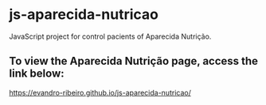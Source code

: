 # js-aparecida-nutricao
JavaScript project for control pacients of Aparecida Nutrição.

## To view the Aparecida Nutrição page, access the link below:
https://evandro-ribeiro.github.io/js-aparecida-nutricao/
